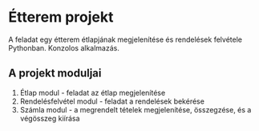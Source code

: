 # Étterem projekt
A feladat egy étterem étlapjának megjelenítése és rendelések felvétele Pythonban. Konzolos alkalmazás.
## A projekt moduljai
1. Étlap modul - feladat az étlap megjelenítése
2. Rendelésfelvétel modul - feladat a rendelések bekérése
3. Számla modul - a megrendelt tételek megjelenítése, összegzése, és a végösszeg kiírása
